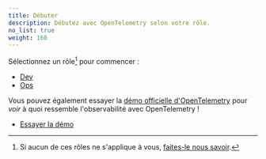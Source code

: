 ```yaml
---
title: Débuter
description: Débutez avec OpenTelemetry selon votre rôle.
no_list: true
weight: 160
---
```


Sélectionnez un rôle[^1] pour commencer :

<div class="l-get-started-buttons justify-content-start mt-3 ms-3">

- [Dev](dev/)
- [Ops](ops/)

</div>

Vous pouvez également essayer la [démo officielle d'OpenTelemetry][demo] pour _voir_ à quoi ressemble l'observabilité avec OpenTelemetry !

<div class="l-primary-buttons justify-content-start mt-3 mb-5 ms-3">

- [Essayer la démo][demo]

</div>

[^1]: Si aucun de ces rôles ne s'applique à vous, [faites-le nous savoir][].

[demo]: /ecosystem/demo/
[faites-le nous savoir]:
  https://github.com/open-telemetry/opentelemetry.io/issues/new?title=Add%20a%20new%20persona:%20My%20Persona&body=Provide%20a%20description%20of%20your%20role%20and%20responsibilities%20and%20what%20your%20observability%20goals%20are
